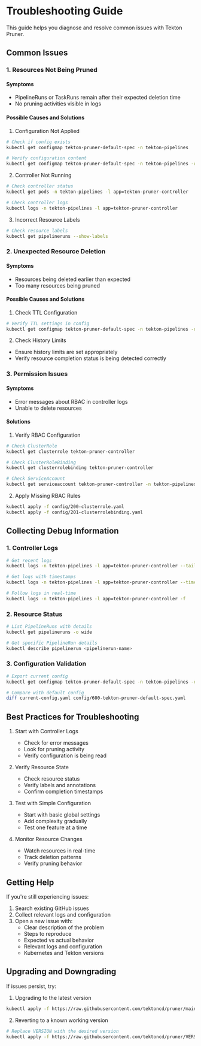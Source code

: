 # Troubleshooting Guide

This guide helps you diagnose and resolve common issues with Tekton Pruner.

## Common Issues

### 1. Resources Not Being Pruned

#### Symptoms
- PipelineRuns or TaskRuns remain after their expected deletion time
- No pruning activities visible in logs

#### Possible Causes and Solutions

1. Configuration Not Applied
```bash
# Check if config exists
kubectl get configmap tekton-pruner-default-spec -n tekton-pipelines

# Verify configuration content
kubectl get configmap tekton-pruner-default-spec -n tekton-pipelines -o yaml
```

2. Controller Not Running
```bash
# Check controller status
kubectl get pods -n tekton-pipelines -l app=tekton-pruner-controller

# Check controller logs
kubectl logs -n tekton-pipelines -l app=tekton-pruner-controller
```

3. Incorrect Resource Labels
```bash
# Check resource labels
kubectl get pipelineruns --show-labels
```

### 2. Unexpected Resource Deletion

#### Symptoms
- Resources being deleted earlier than expected
- Too many resources being pruned

#### Possible Causes and Solutions

1. Check TTL Configuration
```bash
# Verify TTL settings in config
kubectl get configmap tekton-pruner-default-spec -n tekton-pipelines -o jsonpath='{.data.global-config}'
```

2. Check History Limits
- Ensure history limits are set appropriately
- Verify resource completion status is being detected correctly

### 3. Permission Issues

#### Symptoms
- Error messages about RBAC in controller logs
- Unable to delete resources

#### Solutions

1. Verify RBAC Configuration
```bash
# Check ClusterRole
kubectl get clusterrole tekton-pruner-controller

# Check ClusterRoleBinding
kubectl get clusterrolebinding tekton-pruner-controller

# Check ServiceAccount
kubectl get serviceaccount tekton-pruner-controller -n tekton-pipelines
```

2. Apply Missing RBAC Rules
```bash
kubectl apply -f config/200-clusterrole.yaml
kubectl apply -f config/201-clusterrolebinding.yaml
```

## Collecting Debug Information

### 1. Controller Logs

```bash
# Get recent logs
kubectl logs -n tekton-pipelines -l app=tekton-pruner-controller --tail=100

# Get logs with timestamps
kubectl logs -n tekton-pipelines -l app=tekton-pruner-controller --timestamps=true

# Follow logs in real-time
kubectl logs -n tekton-pipelines -l app=tekton-pruner-controller -f
```

### 2. Resource Status

```bash
# List PipelineRuns with details
kubectl get pipelineruns -o wide

# Get specific PipelineRun details
kubectl describe pipelinerun <pipelinerun-name>
```

### 3. Configuration Validation

```bash
# Export current config
kubectl get configmap tekton-pruner-default-spec -n tekton-pipelines -o yaml > current-config.yaml

# Compare with default config
diff current-config.yaml config/600-tekton-pruner-default-spec.yaml
```

## Best Practices for Troubleshooting

1. Start with Controller Logs
   - Check for error messages
   - Look for pruning activity
   - Verify configuration is being read

2. Verify Resource State
   - Check resource status
   - Verify labels and annotations
   - Confirm completion timestamps

3. Test with Simple Configuration
   - Start with basic global settings
   - Add complexity gradually
   - Test one feature at a time

4. Monitor Resource Changes
   - Watch resources in real-time
   - Track deletion patterns
   - Verify pruning behavior

## Getting Help

If you're still experiencing issues:

1. Search existing GitHub issues
2. Collect relevant logs and configuration
3. Open a new issue with:
   - Clear description of the problem
   - Steps to reproduce
   - Expected vs actual behavior
   - Relevant logs and configuration
   - Kubernetes and Tekton versions

## Upgrading and Downgrading

If issues persist, try:

1. Upgrading to the latest version
```bash
kubectl apply -f https://raw.githubusercontent.com/tektoncd/pruner/main/release.yaml
```

2. Reverting to a known working version
```bash
# Replace VERSION with the desired version
kubectl apply -f https://raw.githubusercontent.com/tektoncd/pruner/VERSION/release.yaml
```